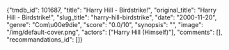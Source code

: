 {"tmdb_id": 101687, "title": "Harry Hill - Birdstrike!", "original_title": "Harry Hill - Birdstrike!", "slug_title": "harry-hill-birdstrike", "date": "2000-11-20", "genre": "Com\u00e9die", "score": "0.0/10", "synopsis": "", "image": "/img/default-cover.png", "actors": ["Harry Hill (Himself)"], "comments": [], "recommandations_id": []}